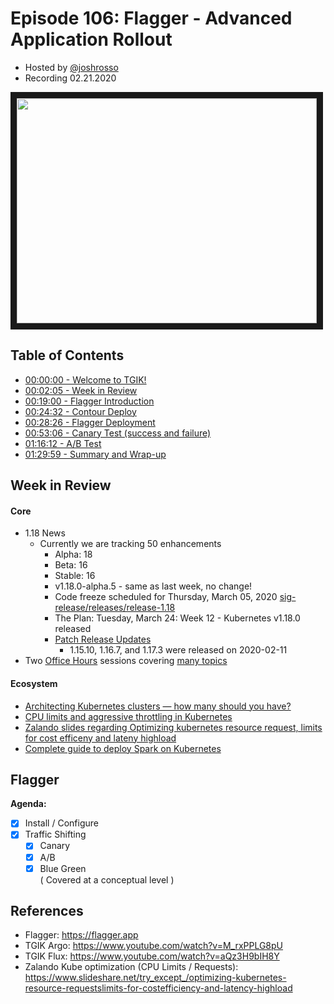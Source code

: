 # Episode 106: Flagger - Advanced Application Rollout

- Hosted by [@joshrosso](https://twitter.com/joshrosso)
- Recording 02.21.2020

<!--- Thumbnailed embed of the video, n8Xo_ghCIOSY is the video id from the youtube url --->

<a href="https://www.youtube.com/watch?v=HQX6wImrLTw
" target="_blank"><img src="http://img.youtube.com/vi/HQX6wImrLTw/hqdefault.jpg" width="480" height="360" border="10" /></a>

## Table of Contents

- [00:00:00 - Welcome to TGIK!](https://youtu.be/se4soMN4fDg)
- [00:02:05 - Week in Review](https://youtu.be/HQX6wImrLTw?list=PL7bmigfV0EqQzxcNpmcdTJ9eFRPBe-iZa&t=127)
- [00:19:00 - Flagger Introduction](https://youtu.be/HQX6wImrLTw?list=PL7bmigfV0EqQzxcNpmcdTJ9eFRPBe-iZa&t=1140)
- [00:24:32 - Contour Deploy](https://youtu.be/HQX6wImrLTw?list=PL7bmigfV0EqQzxcNpmcdTJ9eFRPBe-iZa&t=1472)
- [00:28:26 - Flagger Deployment](https://youtu.be/HQX6wImrLTw?list=PL7bmigfV0EqQzxcNpmcdTJ9eFRPBe-iZa&t=1706)
- [00:53:06 - Canary Test (success and failure)](https://youtu.be/HQX6wImrLTw?list=PL7bmigfV0EqQzxcNpmcdTJ9eFRPBe-iZa&t=3186)
- [01:16:12 - A/B Test](https://youtu.be/HQX6wImrLTw?list=PL7bmigfV0EqQzxcNpmcdTJ9eFRPBe-iZa&t=4572)
- [01:29:59 - Summary and Wrap-up](https://youtu.be/HQX6wImrLTw?list=PL7bmigfV0EqQzxcNpmcdTJ9eFRPBe-iZa&t=5399)

## Week in Review

#### Core

- 1.18 News
  - Currently we are tracking 50 enhancements 
    - Alpha: 18
    - Beta: 16
    - Stable: 16
    -   v1.18.0-alpha.5 - same as last week, no change! 
    -   Code freeze scheduled for Thursday, March 05, 2020 [sig-release/releases/release-1.18](https://github.com/kubernetes/sig-release/tree/master/releases/release-1.18)
    -   The Plan: Tuesday, March 24: Week 12 - Kubernetes v1.18.0 released
    -   [Patch Release Updates](https://git.k8s.io/sig-release/releases/patch-releases.md)
        - 1.15.10, 1.16.7, and 1.17.3 were released on 2020-02-11
- Two [Office Hours](https://github.com/kubernetes/community/blob/master/events/office-hours.md) sessions covering [many topics](https://discuss.kubernetes.io/t/kubernetes-office-hours-for-feb-2020-new-us-west-session-too/9689?u=castrojo)

#### Ecosystem

- [Architecting Kubernetes clusters — how many should you have?](https://learnk8s.io/how-many-clusters)
- [CPU limits and aggressive throttling in Kubernetes](https://medium.com/omio-engineering/cpu-limits-and-aggressive-throttling-in-kubernetes-c5b20bd8a718)
- [Zalando slides regarding Optimizing kubernetes  resource request, limits for cost efficeny and lateny highload](https://www.slideshare.net/try_except_/optimizing-kubernetes-resource-requestslimits-for-costefficiency-and-latency-highload)
- [Complete guide to deploy Spark on Kubernetes](https://developer.sh/posts/spark-kubernetes-guide)


## Flagger

**Agenda:**

* [x] Install / Configure
* [x] Traffic Shifting
    * [x] Canary
    * [x] A/B
    * [x] Blue Green  
          ( Covered at a conceptual level )

## References

* Flagger: https://flagger.app
* TGIK Argo: https://www.youtube.com/watch?v=M_rxPPLG8pU
* TGIK Flux: https://www.youtube.com/watch?v=aQz3H9bIH8Y
* Zalando Kube optimization (CPU Limits / Requests): https://www.slideshare.net/try_except_/optimizing-kubernetes-resource-requestslimits-for-costefficiency-and-latency-highload
